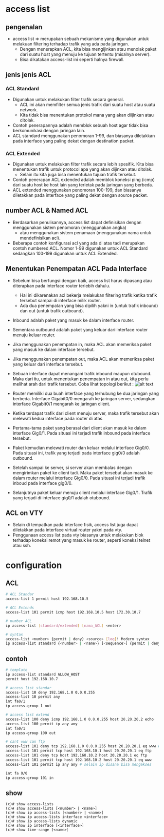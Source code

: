 # access list
## pengenalan
- access list => merupakan sebuah mekanisme yang digunakan untuk melakuan filtering terhadap trafik yang ada pada jaringan.
    - Dengan menerapkan ACL, kita bisa mengijinkan atau menolak paket dari suatu host yang menuju ke tujuan tertentu (misalnya server). 
    - Bisa dikatakan access-list ini seperti halnya firewall.

## jenis jenis ACL
### ACL Standard
- Digunakan untuk melakukan filter trafik secara general. 
    - ACL ini akan memfilter semua jenis trafik dari suatu host atau suatu network. 
    - Kita tidak bisa menentukan protokol mana yang akan diijinkan atau ditolak.
- Contoh penerapannya adalah memblok sebuah host agar tidak bisa berkomunikasi dengan jaringan lain.
- ACL standard menggunakan penomoran 1-99, dan biasanya diletakkan pada interface yang paling dekat dengan destination packet.

### ACL Extended
- Digunakan untuk melakukan filter trafik secara lebih spesifik. Kita bisa menentukan trafik untuk protocol apa yang akan dijinkan atau ditolak. 
    - Selain itu kita juga bisa menentukan tujuan trafik tersebut.
- Contoh penerapan ACL extended adalah memblok koneksi ping (icmp) dari suatu host ke host lain yang terletak pada jaringan yang berbeda.
- ACL extended menggunakan penomoran 100-199, dan biasanya diletakkan pada interface yang paling dekat dengan source packet.

## number ACL & Named ACL
- Berdasarkan penulisannya, access list dapat definisikan dengan menggunakan sistem penomoran (menggunakan angka)
    - atau menggunakan sistem penamaan (menggunakan nama untuk mendefinisikan acl).
- Beberapa contoh konfigurasi acl yang ada di atas tadi merupakan contoh numbered ACL. Nomor 1-99 digunakan untuk ACL Standard sedangkan 100-199 digunakan untuk ACL Extended.

## Menentukan Penempatan ACL Pada Interface
- Sebelum bisa berfungsi dengan baik, access list harus dipasang atau diterapkan pada interface router terlebih dahulu.
    - Hal ini dikarenakan acl bekerja melakukan filtering trafik ketika trafik tersebut sampai di interface milik router.
    - Ada dua penempatan yang bisa dipilih yakni in (untuk trafik inbound) dan out (untuk trafik outbound).
- Inbound adalah paket yang masuk ke dalam interface router. 
- Sementara outbound adalah paket yang keluar dari interface router menuju keluar router.
- Jika menggunakan penempatan in, maka ACL akan memeriksa paket yang masuk ke dalam interface tersebut.
- Jika menggunakan penempatan out, maka ACL akan memeriksa paket yang keluar dari interface tersebut.

- Sebuah interface dapat menangani trafik inbound maupun otubound. Maka dari itu, untuk menentukan penempatan in atau out, kita perlu melihat arah dari trafik tersebut. Coba lihat topologi berikut :
![alt text](image.png)
- Router memiliki dua buah interface yang terhubung ke dua jaringan yang berbeda. Interface Gigabit0/0 mengarah ke jaringan server, sedangkan interface Gigabit0/1 mengarah ke jaringan client.
- Ketika terdapat trafik dari client menuju server, maka trafik tersebut akan melewati kedua interface pada router di atas. 
- Pertama-tama paket yang berasal dari client akan masuk ke dalam interface Gig0/1. Pada situasi ini terjadi trafik inbound pada interface tersebut. 
- Paket kemudian melewati router dan keluar melalui interface Gig0/0. Pada situasi ini, trafik yang terjadi pada interface gig0/0 adalah outbound.
- Setelah sampai ke server, si server akan membalas dengan mengirimkan paket ke client tadi. Maka paket tersebut akan masuk ke dalam router melalui interface Gig0/0. Pada situasi ini terjadi trafik inboud pada interface gig0/0.
- Selanjutnya paket keluar menuju client melalui interface Gig0/1. Trafik yang terjadi di interface gig0/1 adalah otubound.

## ACL on VTY
- Selain di tempatkan pada interface fisik, access list juga dapat diletakkan pada interface virtual router yakni pada vty.
- Penggunaan access list pada vty biasanya untuk melakukan blok terhadap koneksi remot yang masuk ke router, seperti koneksi telnet atau ssh.

# configuration
## ACL
```bash
# ACL Standar
access-list 1 permit host 192.168.10.5

# ACL Extends
access-list 101 permit icmp host 192.168.10.5 host 172.30.10.7

# number ACL
ip access-list [standard/extended] [nama_ACL] <enter>

# syntax
access-list <number> {permit | deny} <source> [log]! Modern syntax
ip access-list standard {<number> | <name>} [<sequence>] {permit | deny} <source> [log]

```

## contoh
```bash
# template
ip access-list standard ALLOW_HOST 
permit host 192.168.10.7

# access list standar
access-list 10 deny 192.168.1.0 0.0.0.255
access-list 10 permit any
int fa0/1
ip access-group 1 out

# access list extend
access-list 100 deny icmp 192.168.1.0 0.0.0.255 host 20.20.20.2 echo
access-list 100 permit ip any any
int fa0/1
ip access-group 100 out

# cant www can ftp
access-list 101 deny tcp 192.168.1.0 0.0.0.255 host 20.20.20.1 eq www # eq itu untuk po
access-list 101 permit tcp host 192.168.10.1 host 20.20.20.1 eq ftp
access-list 101 deny tcp host 192.168.10.2 host 20.20.20.1 eq ftp
access-list 101 permit tcp host 192.168.10.2 host 20.20.20.1 eq www
access-list 101 permit ip any any # selain ip disana bisa mengakses

int fa 0/0
ip access-group 101 in
```

## show
```golang
(c)# show access-lists
(c)# show access-lists [<number> | <name>]
(c)# show ip access-lists [<number> | <name>]
(c)# show ip access-lists interface <interface>
(c)# show ip access-lists dynamic
(c)# show ip interface [<interface>]
(c)# show time-range [<name>]
```